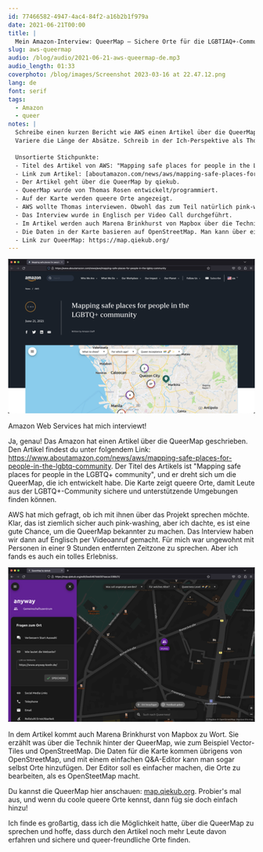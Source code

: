 ```yaml
---
id: 77466582-4947-4ac4-84f2-a16b2b1f979a
date: 2021-06-21T00:00
title: |
  Mein Amazon-Interview: QueerMap – Sichere Orte für die LGBTIAQ+-Community
slug: aws-queermap
audio: /blog/audio/2021-06-21-aws-queermap-de.mp3
audio_length: 01:33
coverphoto: /blog/images/Screenshot 2023-03-16 at 22.47.12.png
lang: de
font: serif
tags:
  - Amazon
  - queer
notes: |
  Schreibe einen kurzen Bericht wie AWS einen Artikel über die QueerMap von Thomas Rosen geschrieben hat. Alle Informationen bekommst du aus den Stichpunkten.
  Variere die Länge der Absätze. Schreib in der Ich-Perspektive als Thomas Rosen.

  Unsortierte Stichpunkte:
  - Titel des Artikel von AWS: "Mapping safe places for people in the LGBTQ+ community"
  - Link zum Artikel: [aboutamazon.com/news/aws/mapping-safe-places-for-people-in-the-lgbtq-community](https://www.aboutamazon.com/news/aws/mapping-safe-places-for-people-in-the-lgbtq-community)
  - Der Artikel geht über die QueerMap by qiekub.
  - QueerMap wurde von Thomas Rosen entwickelt/programmiert.
  - Auf der Karte werden queere Orte angezeigt.
  - AWS wollte Thomas interviewen. Obwohl das zum Teil natürlich pink-washing ist, hat Thomas gerne angenommen.
  - Das Interview wurde in Englisch per Video Call durchgeführt.
  - Im Artikel werden auch Marena Brinkhurst von Mapbox über die Technik (Vector-Tiles, OpenStreetMap) hinter QueerMap interviewt.
  - Die Daten in der Karte basieren auf OpenStreetMap. Man kann über einen einfachen Q&A-Editor auch eigene Orte hinzufügen.
  - Link zur QueerMap: https://map.qiekub.org/
---
```


![Screenshot of the article](</blog/images/Screenshot 2023-03-16 at 22.47.12.png>)

Amazon Web Services hat mich interviewt!

Ja, genau! Das Amazon hat einen Artikel über die QueerMap geschrieben. Den Artikel findest du unter folgendem Link: https://www.aboutamazon.com/news/aws/mapping-safe-places-for-people-in-the-lgbtq-community. Der Titel des Artikels ist "Mapping safe places for people in the LGBTQ+ community", und er dreht sich um die QueerMap, die ich entwickelt habe. Die Karte zeigt queere Orte, damit Leute aus der LGBTQ+-Community sichere und unterstützende Umgebungen finden können.

AWS hat mich gefragt, ob ich mit ihnen über das Projekt sprechen möchte. Klar, das ist ziemlich sicher auch pink-washing, aber ich dachte, es ist eine gute Chance, um die QueerMap bekannter zu machen. Das Interview haben wir dann auf Englisch per Videoanruf gemacht.
Für mich war ungewohnt mit Personen in einer 9 Stunden entfernten Zeitzone zu sprechen. Aber ich fands es auch ein tolles Erlebniss.

![Screenshot of the editor](</blog/images/Screenshot 2023-03-16 at 22.50.15.png>)

In dem Artikel kommt auch Marena Brinkhurst von Mapbox zu Wort. Sie erzählt was über die Technik hinter der QueerMap, wie zum Beispiel Vector-Tiles und OpenStreetMap. Die Daten für die Karte kommen übrigens von OpenStreetMap, und mit einem einfachen Q&A-Editor kann man sogar selbst Orte hinzufügen.
Der Editor soll es einfacher machen, die Orte zu bearbeiten, als es OpenSteetMap macht.

Du kannst die QueerMap hier anschauen: [map.qiekub.org](https://map.qiekub.org/). Probier's mal aus, und wenn du coole queere Orte kennst, dann füg sie doch einfach hinzu!

Ich finde es großartig, dass ich die Möglichkeit hatte, über die QueerMap zu sprechen und hoffe, dass durch den Artikel noch mehr Leute davon erfahren und sichere und queer-freundliche Orte finden.
